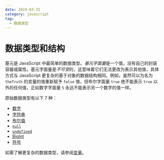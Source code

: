 ```yaml
---
date: 2024-03-31
category: javascript
tag:
  - 数据类型
---
```

# 数据类型和结构

基元是 JavaScript 中最简单的数据类型。*基元字面量*是一个值，没有自己的封装容器或属性。基元字面量是*不可变*的，这意味着它们无法更改为表示其他值，具体方式与 JavaScript 更复杂的基于对象的数据结构相同。例如，虽然可以为名为 `theTruth` 的变量的值重新赋予 `false` 值，但布尔字面量 `true` 绝不能表示 `true` 以外的任何值，正如数字字面量 `5` 永远不能表示另一个数字的值一样。

原始数据类型有以下 7 种：

* [数字](/blogs/web/javascript/data-types/number)
* [字符串](/blogs/web/javascript/data-types/string)
* [布尔值](/blogs/web/javascript/data-types/boolean)
* [`null`](/blogs/web/javascript/data-types/null-undefined#null)
* [`undefined`](/blogs/web/javascript/data-types/null-undefined#undefined)
* [BigInt](/blogs/web/javascript/data-types/bigint)
* [符号](/blogs/web/javascript/data-types/symbol)

如需了解更复杂的数据类型，请参阅[变量](/blogs/web/javascript/data-types/variable)。
